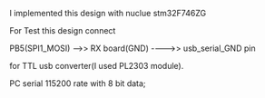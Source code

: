 I implemented this design with nuclue stm32F746ZG

For Test this design connect

PB5(SPI1_MOSI) -->> RX 
board(GND) ---->> usb_serial_GND pin


for TTL usb converter(I used PL2303 module). 

PC serial 115200 rate with 8 bit data;


